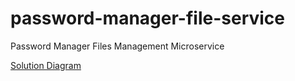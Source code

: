 # password-manager-file-service
Password Manager Files Management Microservice

[Solution Diagram](https://excalidraw.com/#json=8plNeFxnLhdoB2PQHf3PU,QlOUJFE3tqiYHdaAiYRIcw)
